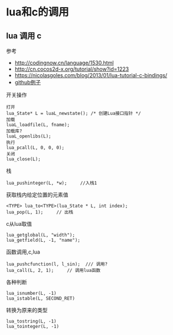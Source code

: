 # lua和c的调用

## lua 调用 c

参考

* http://codingnow.cn/language/1530.html
* http://cn.cocos2d-x.org/tutorial/show?id=1223
* https://nicolasgoles.com/blog/2013/01/lua-tutorial-c-bindings/
* [github例子](https://github.com/zodiac1111/c_call_lua)

开关操作

	打开
	lua_State* L = luaL_newstate(); /* 创建Lua接口指针 */
	加载
	luaL_loadfile(L, fname);
	加载库?
	luaL_openlibs(L);
	执行
	lua_pcall(L, 0, 0, 0);
	关闭
	lua_close(L);

栈

	lua_pushinteger(L, *w);     //入栈1
	

获取栈内给定位置的元素值

	<TYPE> lua_to<TYPE>(lua_State * L, int index);
	lua_pop(L, 1);     // 出栈


c从lua取值

	lua_getglobal(L, "width");
	lua_getfield(L, -1, "name");

函数调用,c,lua

	lua_pushcfunction(l, l_sin);  /// 调用?
	lua_call(L, 2, 1);     // 调用lua函数


各种判断

	lua_isnumber(L, -1)
	lua_istable(L, SECOND_RET)

转换为原来的类型

	lua_tostring(L, -1)
	lua_tointeger(L, -1)

